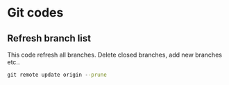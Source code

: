# Git codes

## Refresh branch list
This code refresh all branches. Delete closed branches, add new branches etc..
```cmd
git remote update origin --prune
```
